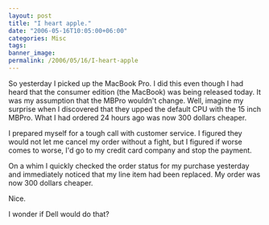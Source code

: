 ```yaml
---
layout: post
title: "I heart apple."
date: "2006-05-16T10:05:00+06:00"
categories: Misc 
tags: 
banner_image: 
permalink: /2006/05/16/I-heart-apple
---
```


So yesterday I picked up the MacBook Pro. I did this even though I had heard that the consumer edition (the MacBook) was being released today. It was my assumption that the MBPro wouldn't change. Well, imagine my surprise when I discovered that they upped the default CPU with the 15 inch MBPro. What I had ordered 24 hours ago was now 300 dollars cheaper.

I prepared myself for a tough call with customer service. I figured they would not let me cancel my order without a fight, but I figured if worse comes to worse, I'd go to my credit card company and stop the payment. 

On a whim I quickly checked the order status for my purchase yesterday and immediately noticed that my line item had been replaced. My order was now 300 dollars cheaper.

Nice.

I wonder if Dell would do that?